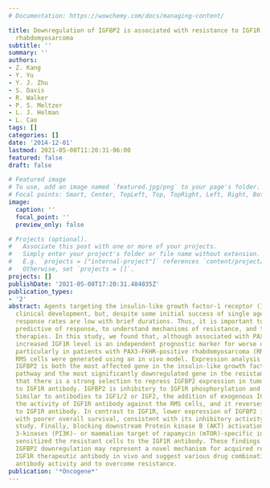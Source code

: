 ```yaml
---
# Documentation: https://wowchemy.com/docs/managing-content/

title: Downregulation of IGFBP2 is associated with resistance to IGF1R therapy in
  rhabdomyosarcoma
subtitle: ''
summary: ''
authors:
- Z. Kang
- Y. Yu
- Y. J. Zhu
- S. Davis
- R. Walker
- P. S. Meltzer
- L. J. Helman
- L. Cao
tags: []
categories: []
date: '2014-12-01'
lastmod: 2021-05-08T11:20:31-06:00
featured: false
draft: false

# Featured image
# To use, add an image named `featured.jpg/png` to your page's folder.
# Focal points: Smart, Center, TopLeft, Top, TopRight, Left, Right, BottomLeft, Bottom, BottomRight.
image:
  caption: ''
  focal_point: ''
  preview_only: false

# Projects (optional).
#   Associate this post with one or more of your projects.
#   Simply enter your project's folder or file name without extension.
#   E.g. `projects = ["internal-project"]` references `content/project/deep-learning/index.md`.
#   Otherwise, set `projects = []`.
projects: []
publishDate: '2021-05-08T17:20:31.484035Z'
publication_types:
- '2'
abstract: Agents targeting the insulin-like growth factor-1 receptor (IGF1R) are in
  clinical development, but, despite some initial success of single agents in sarcoma,
  response rates are low with brief durations. Thus, it is important to identify markers
  predictive of response, to understand mechanisms of resistance, and to explore combination
  therapies. In this study, we found that, although associated with PAX3-FKHR translocation,
  increased IGF1R level is an independent prognostic marker for worse overall survival,
  particularly in patients with PAX3-FKHR-positive rhabdomyosarcoma (RMS). IGF1R antibody-resistant
  RMS cells were generated using an in vivo model. Expression analysis indicated that
  IGFBP2 is both the most affected gene in the insulin-like growth factor (IGF) signaling
  pathway and the most significantly downregulated gene in the resistant lines, indicating
  that there is a strong selection to repress IGFBP2 expression in tumor cells resistant
  to IGF1R antibody. IGFBP2 is inhibitory to IGF1R phosphorylation and its signaling.
  Similar to antibodies to IGF1/2 or IGF2, the addition of exogenous IGFBP2 potentiates
  the activity of IGF1R antibody against the RMS cells, and it reverses the resistance
  to IGF1R antibody. In contrast to IGF1R, lower expression of IGFBP2 is associated
  with poorer overall survival, consistent with its inhibitory activity found in this
  study. Finally, blocking downstream Protein kinase B (AKT) activation with Phosphatidylinositide
  3-kinases (PI3K)- or mammalian target of rapamycin (mTOR)-specific inhibitors significantly
  sensitized the resistant cells to the IGF1R antibody. These findings show that constitutive
  IGFBP2 downregulation may represent a novel mechanism for acquired resistance to
  IGF1R therapeutic antibody in vivo and suggest various drug combinations to enhance
  antibody activity and to overcome resistance.
publication: '*Oncogene*'
---
```

